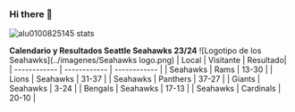 ### Hi there 👋

<!--
**alu0100825145/alu0100825145** is a ✨ _special_ ✨ repository because its `README.md` (this file) appears on your GitHub profile.

Here are some ideas to get you started:

- 🔭 I’m currently working on ...
- 🌱 I’m currently learning ...
- 👯 I’m looking to collaborate on ...
- 🤔 I’m looking for help with ...
- 💬 Ask me about ...
- 📫 How to reach me: ...
- 😄 Pronouns: ...
- ⚡ Fun fact: ...
-->


![alu0100825145 stats](https://github-readme-stats.vercel.app/api?username=alu0100825145&show_icons=true&locale=en)


**Calendario y Resultados Seattle Seahawks 23/24** ![Logotipo de los Seahawks](../imagenes/Seahawks logo.png)
| Local  | Visitante | Resultado| 
| ------------ | ------------ | ------------ |
| Seahawks | Rams | 13-30 |
| Lions | Seahawks | 31-37 |
| Seahawks | Panthers | 37-27 |
| Giants | Seahawks | 3-24 |
| Bengals | Seahawks | 17-13 |
| Seahawks | Cardinals | 20-10 |
